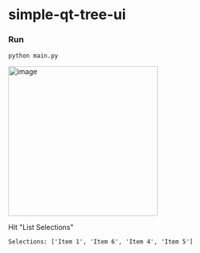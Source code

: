 # simple-qt-tree-ui

### Run
```
python main.py
```

<img width="301" alt="image" src="https://user-images.githubusercontent.com/23650308/228153825-3811e791-5ff6-4baa-bf18-87d35595dd1d.png">

Hit "List Selections"
```
Selections: ['Item 1', 'Item 6', 'Item 4', 'Item 5']
```
